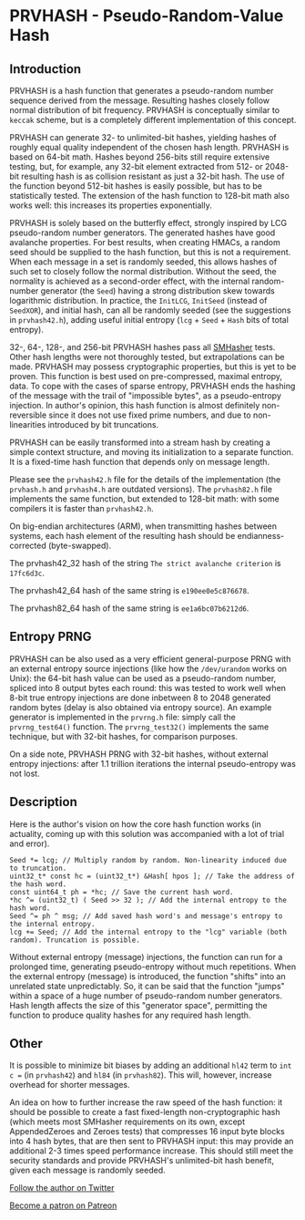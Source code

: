 # PRVHASH - Pseudo-Random-Value Hash #

## Introduction ##

PRVHASH is a hash function that generates a pseudo-random number sequence
derived from the message. Resulting hashes closely follow normal distribution
of bit frequency. PRVHASH is conceptually similar to `keccak` scheme, but is a
completely different implementation of this concept.

PRVHASH can generate 32- to unlimited-bit hashes, yielding hashes of roughly
equal quality independent of the chosen hash length. PRVHASH is based on
64-bit math. Hashes beyond 256-bits still require extensive testing, but, for
example, any 32-bit element extracted from 512- or 2048-bit resulting hash is
as collision resistant as just a 32-bit hash. The use of the function beyond
512-bit hashes is easily possible, but has to be statistically tested. The
extension of the hash function to 128-bit math also works well: this increases
its properties exponentially.

PRVHASH is solely based on the butterfly effect, strongly inspired by LCG
pseudo-random number generators. The generated hashes have good avalanche
properties. For best results, when creating HMACs, a random seed should be
supplied to the hash function, but this is not a requirement. When each
message in a set is randomly seeded, this allows hashes of such set to closely
follow the normal distribution. Without the seed, the normality is achieved as
a second-order effect, with the internal random-number generator (the `Seed`)
having a strong distribution skew towards logarithmic distribution. In
practice, the `InitLCG`, `InitSeed` (instead of `SeedXOR`), and initial hash,
can all be randomly seeded (see the suggestions in `prvhash42.h`), adding
useful initial entropy (`lcg` + `Seed` + `Hash` bits of total entropy).

32-, 64-, 128-, and 256-bit PRVHASH hashes pass all [SMHasher](https://github.com/rurban/smhasher)
tests. Other hash lengths were not thoroughly tested, but extrapolations can
be made. PRVHASH may possess cryptographic properties, but this is yet to be
proven. This function is best used on pre-compressed, maximal entropy, data.
To cope with the cases of sparse entropy, PRVHASH ends the hashing of the
message with the trail of "impossible bytes", as a pseudo-entropy injection.
In author's opinion, this hash function is almost definitely non-reversible
since it does not use fixed prime numbers, and due to non-linearities
introduced by bit truncations.

PRVHASH can be easily transformed into a stream hash by creating a simple
context structure, and moving its initialization to a separate function. It is
a fixed-time hash function that depends only on message length.

Please see the `prvhash42.h` file for the details of the implementation (the
`prvhash.h` and `prvhash4.h` are outdated versions).  The `prvhash82.h` file
implements the same function, but extended to 128-bit math: with some
compilers it is faster than `prvhash42.h`.

On big-endian architectures (ARM), when transmitting hashes between systems,
each hash element of the resulting hash should be endianness-corrected
(byte-swapped).

The prvhash42_32 hash of the string `The strict avalanche criterion` is
`17fc6d3c`.

The prvhash42_64 hash of the same string is `e190ee0e5c876678`.

The prvhash82_64 hash of the same string is `ee1a6bc07b6212d6`.

## Entropy PRNG ##

PRVHASH can be also used as a very efficient general-purpose PRNG with an
external entropy source injections (like how the `/dev/urandom` works on
Unix): the 64-bit hash value can be used as a pseudo-random number, spliced
into 8 output bytes each round: this was tested to work well when 8-bit true
entropy injections are done inbetween 8 to 2048 generated random bytes (delay
is also obtained via entropy source). An example generator is implemented in
the `prvrng.h` file: simply call the `prvrng_test64()` function. The
`prvrng_test32()` implements the same technique, but with 32-bit hashes, for
comparison purposes.

On a side note, PRVHASH PRNG with 32-bit hashes, without external
entropy injections: after 1.1 trillion iterations the internal pseudo-entropy
was not lost.

## Description ##

Here is the author's vision on how the core hash function works (in actuality,
coming up with this solution was accompanied with a lot of trial and error).

	Seed *= lcg; // Multiply random by random. Non-linearity induced due to truncation.
	uint32_t* const hc = (uint32_t*) &Hash[ hpos ]; // Take the address of the hash word.
	const uint64_t ph = *hc; // Save the current hash word.
	*hc ^= (uint32_t) ( Seed >> 32 ); // Add the internal entropy to the hash word.
	Seed ^= ph ^ msg; // Add saved hash word's and message's entropy to the internal entropy.
	lcg += Seed; // Add the internal entropy to the "lcg" variable (both random). Truncation is possible.

Without external entropy (message) injections, the function can run for a
prolonged time, generating pseudo-entropy without much repetitions. When the
external entropy (message) is introduced, the function "shifts" into an
unrelated state unpredictably. So, it can be said that the function "jumps"
within a space of a huge number of pseudo-random number generators. Hash
length affects the size of this "generator space", permitting the function to
produce quality hashes for any required hash length.

## Other ##

It is possible to minimize bit biases by adding an additional `hl42` term
to `int c =` (in `prvhash42`) and `hl84` (in `prvhash82`). This will, however,
increase overhead for shorter messages.

An idea on how to further increase the raw speed of the hash function: it
should be possible to create a fast fixed-length non-cryptographic hash
(which meets most SMHasher requirements on its own, except AppendedZeroes and
Zeroes tests) that compresses 16 input byte blocks into 4 hash bytes, that are
then sent to PRVHASH input: this may provide an additional 2-3 times speed
performance increase. This should still meet the security standards and
provide PRVHASH's unlimited-bit hash benefit, given each message is randomly
seeded.

[Follow the author on Twitter](https://twitter.com/AlekseyVaneev)

[Become a patron on Patreon](https://patreon.com/aleksey_vaneev)
